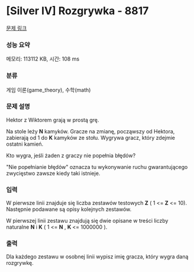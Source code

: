 # [Silver IV] Rozgrywka - 8817 

[문제 링크](https://www.acmicpc.net/problem/8817) 

### 성능 요약

메모리: 113112 KB, 시간: 108 ms

### 분류

게임 이론(game_theory), 수학(math)

### 문제 설명

<p>Hektor z Wiktorem grają w prostą grę.</p>

<p>Na stole leży <strong>N</strong> kamyków. Gracze na zmianę, począwszy od Hektora, zabierają od 1 do <strong>K</strong> kamyków ze stołu. Wygrywa gracz, który zdejmie ostatni kamień.</p>

<p>Kto wygra, jeśli żaden z graczy nie popełnia błędów?</p>

<p>"Nie popełnianie błędów" oznacza tu wykonywanie ruchu gwarantującego zwycięstwo zawsze kiedy taki istnieje.</p>

### 입력 

 <p>W pierwsze linii znajduje się liczba zestawów testowych <strong>Z</strong> ( 1 <= <strong>Z</strong> <= 10). Następnie podawane są opisy kolejnych zestawów.</p>

<p>W pierwszej linii zestawu znajdują się dwie opisane w treści liczby naturalne <strong>N</strong> i <strong>K</strong> ( 1 <= <strong>N</strong> , <strong>K </strong><= 1000000 ).</p>

### 출력 

 <p>Dla każdego zestawu w osobnej linii wypisz imię gracza, który wygra daną rozgrywkę.</p>

